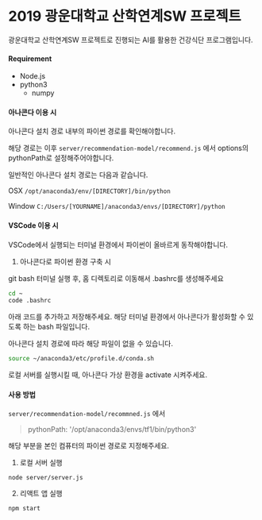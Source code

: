 # 2019 광운대학교 산학연계SW 프로젝트

광운대학교 산학연계SW 프로젝트로 진행되는 AI를 활용한 건강식단 프로그램입니다. 

#### Requirement
* Node.js
* python3
  * numpy

#### 아나콘다 이용 시
아나콘다 설치 경로 내부의 파이썬 경로를 확인해야합니다.

해당 경로는 이후 `server/recommendation-model/recommend.js` 에서 options의 pythonPath로 설정해주어야합니다.

일반적인 아나콘다 설치 경로는 다음과 같습니다.

OSX `/opt/anaconda3/env/[DIRECTORY]/bin/python`

Window `C:/Users/[YOURNAME]/anaconda3/envs/[DIRECTORY]/python`


#### VSCode 이용 시
VSCode에서 실행되는 터미널 환경에서 파이썬이 올바르게 동작해야합니다.

1. 아나콘다로 파이썬 환경 구축 시

git bash 터미널 실행 후, 홈 디렉토리로 이동해서 .bashrc를 생성해주세요
```bash
cd ~
code .bashrc
```

아래 코드를 추가하고 저장해주세요. 해당 터미널 환경에서 아나콘다가 활성화할 수 있도록 하는 bash 파일입니다.

아나콘다 설치 경로에 따라 해당 파일이 없을 수 있습니다.
```bash
source ~/anaconda3/etc/profile.d/conda.sh
```
로컬 서버를 실행시킬 때, 아나콘다 가상 환경을 activate 시켜주세요.

#### 사용 방법
`server/recommendation-model/recommned.js` 에서 
> pythonPath: '/opt/anaconda3/envs/tf1/bin/python3'

해당 부분을 본인 컴퓨터의 파이썬 경로로 지정해주세요.

1. 로컬 서버 실행
```shell
node server/server.js
```
2. 리액트 앱 실행
```npm
npm start
```
